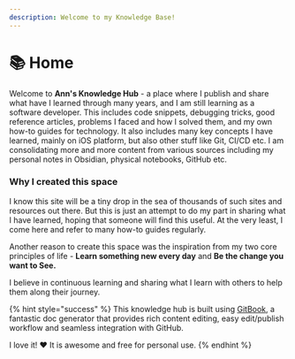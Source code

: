 ```yaml
---
description: Welcome to my Knowledge Base!
---
```


# 📚 Home

Welcome to **Ann's Knowledge Hub** - a place where I publish and share what have I learned through many years, and I am still learning as a software developer. This includes code snippets, debugging tricks, good reference articles, problems I faced and how I solved them, and my own how-to guides for technology. It also includes many key concepts I have learned, mainly on iOS platform, but also other stuff like Git, CI/CD etc. I am consolidating more and more content from various sources including my personal notes in Obsidian, physical notebooks, GitHub etc.

### Why I created this space

I know this site will be a tiny drop in the sea of thousands of such sites and resources out there. But this is just an attempt to do my part in sharing what I have learned, hoping that someone will find this useful. At the very least, I come here and refer to many how-to guides regularly.&#x20;

Another reason to create this space was the inspiration from my two core principles of life - **Learn something new every day** and **Be the change you want to See.**

I believe in continuous learning and sharing what I learn with others to help them along their journey.

{% hint style="success" %}
This knowledge hub is built using [GitBook](https://www.gitbook.com/about), a fantastic doc generator that provides rich content editing, easy edit/publish workflow and seamless integration with GitHub.&#x20;

I love it! :hearts: It is awesome and free for personal use.
{% endhint %}
